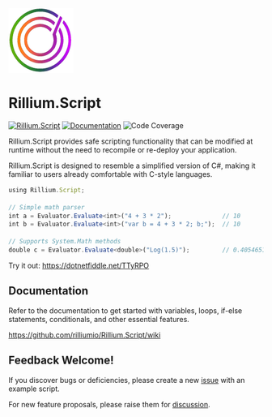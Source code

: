 
![Rillium Script 128](https://raw.githubusercontent.com/rilliumio/Rillium.Script/main/Rillium.Script.png) 
# Rillium.Script
[![Rillium.Script](https://img.shields.io/nuget/v/Rillium.Script.svg?color=blue)](https://www.nuget.org/packages/Rillium.Script)
[![Documentation](https://img.shields.io/badge/wiki-documentation-forestgreen)](https://github.com/rilliumio/Rillium.Script/wiki)
![Code Coverage](https://img.shields.io/badge/Code%20Coverage-96%25-forestgreen?style=flat)

Rillium.Script provides safe scripting functionality that can be modified at runtime without the need to recompile or re-deploy your application.

Rillium.Script is designed to resemble a simplified version of C#, making it familiar to users already comfortable with C-style languages.

```ts
using Rillium.Script;

// Simple math parser
int a = Evaluator.Evaluate<int>("4 + 3 * 2");              // 10
int b = Evaluator.Evaluate<int>("var b = 4 + 3 * 2; b;");  // 10

// Supports System.Math methods
double c = Evaluator.Evaluate<double>("Log(1.5)");         // 0.4054651081081644
```

Try it out: https://dotnetfiddle.net/TTyRPO

## Documentation
Refer to the documentation to get started with variables, loops, if-else statements, conditionals, and other essential features.

https://github.com/rilliumio/Rillium.Script/wiki

## Feedback Welcome!
If you discover bugs or deficiencies, please create a new [issue](https://github.com/rilliumio/Rillium.Script/issues) with an example script.

For new feature proposals, please raise them for [discussion](https://github.com/rilliumio/Rillium.Script/discussions).